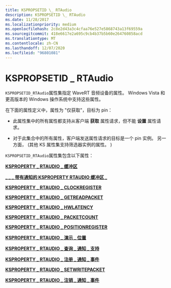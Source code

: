 ```yaml
---
title: KSPROPSETID \_ RTAudio
description: KSPROPSETID \_ RTAudio
ms.date: 11/28/2017
ms.localizationpriority: medium
ms.openlocfilehash: 2c8e2d43a3c4cfaa76e527e5868743a13f69559a
ms.sourcegitcommit: 418e6617e2a695c9cb4b37b5b60e264760858acd
ms.translationtype: MT
ms.contentlocale: zh-CN
ms.lasthandoff: 12/07/2020
ms.locfileid: "96801081"
---
```

# <a name="kspropsetid_rtaudio"></a>KSPROPSETID \_ RTAudio


`KSPROPSETID_RTAudio`属性集指定 WaveRT 音频设备的属性。 Windows Vista 和更高版本的 Windows 操作系统中支持这些属性。

在下面的属性定义中，属性为 "仅获取"，目标为 pin：

-   此属性集中的所有属性都支持从客户端 **获取** 属性请求，但不能 **设置** 属性请求。

-   对于此集合中的所有属性，客户端发送属性请求的目标是一个 pin 实例。 另一方面， (其他 KS 属性集支持筛选器实例的属性。 ) 

`KSPROPSETID_RTAudio`属性集包含以下属性：

[**KSPROPERTY \_ RTAUDIO \_ 缓冲区**](ksproperty-rtaudio-buffer.md)

[**\_ \_ \_ 带有通知的 KSPROPERTY RTAUDIO 缓冲区 \_**](ksproperty-rtaudio-buffer-with-notification.md)

[**KSPROPERTY \_ RTAUDIO \_ CLOCKREGISTER**](ksproperty-rtaudio-clockregister.md)

[**KSPROPERTY \_ RTAUDIO \_ GETREADPACKET**](ksproperty-rtaudio-getreadpacket.md)

[**KSPROPERTY \_ RTAUDIO \_ HWLATENCY**](ksproperty-rtaudio-hwlatency.md)

[**KSPROPERTY \_ RTAUDIO \_ PACKETCOUNT**](ksproperty-rtaudio-packetcount.md)

[**KSPROPERTY \_ RTAUDIO \_ POSITIONREGISTER**](ksproperty-rtaudio-positionregister.md)

[**KSPROPERTY \_ RTAUDIO \_ 演示 \_ 位置**](ksproperty-rtaudio-presentation-position.md)

[**KSPROPERTY \_ RTAUDIO \_ 查询 \_ 通知 \_ 支持**](ksproperty-rtaudio-query-notification-support.md)

[**KSPROPERTY \_ RTAUDIO \_ 注册 \_ 通知 \_ 事件**](ksproperty-rtaudio-register-notification-event.md)

[**KSPROPERTY \_ RTAUDIO \_ SETWRITEPACKET**](ksproperty-rtaudio-setwritepacket.md)

[**KSPROPERTY \_ RTAUDIO \_ 注销 \_ 通知 \_ 事件**](ksproperty-rtaudio-unregister-notification-event.md)

 

 





